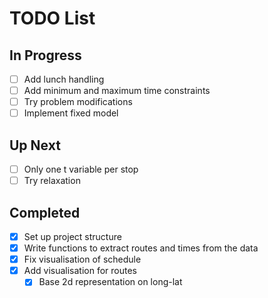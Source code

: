 # TODO List

## In Progress
- [ ] Add lunch handling
- [ ] Add minimum and maximum time constraints
- [ ] Try problem modifications
- [ ] Implement fixed model

## Up Next
  - [ ] Only one t variable per stop
- [ ] Try relaxation

## Completed
- [x] Set up project structure
- [x] Write functions to extract routes and times from the data
- [x] Fix visualisation of schedule
- [x] Add visualisation for routes
  - [x] Base 2d representation on long-lat